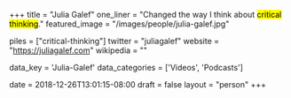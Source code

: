 +++
title = "Julia Galef"
one_liner = "Changed the way I think about <mark>critical thinking</mark>."
featured_image = "/images/people/julia-galef.jpg"

piles = ["critical-thinking"]
twitter = "juliagalef"
website = "https://juliagalef.com"
wikipedia = ""

data_key = 'Julia-Galef'
data_categories = ['Videos', 'Podcasts']

date = 2018-12-26T13:01:15-08:00
draft = false
layout = "person"
+++
